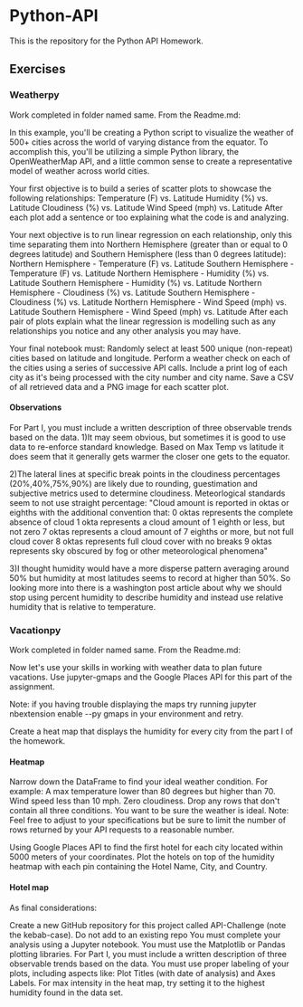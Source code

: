# Python-API
This is the repository for the Python API Homework.

## Exercises

### Weatherpy
Work completed in folder named same. From the Readme.md:

In this example, you'll be creating a Python script to visualize the weather of 500+ cities across the world of varying distance from the equator. To accomplish this, you'll be utilizing a simple Python library, the OpenWeatherMap API, and a little common sense to create a representative model of weather across world cities.

Your first objective is to build a series of scatter plots to showcase the following relationships:
    Temperature (F) vs. Latitude
    Humidity (%) vs. Latitude
    Cloudiness (%) vs. Latitude
    Wind Speed (mph) vs. Latitude
After each plot add a sentence or too explaining what the code is and analyzing.

Your next objective is to run linear regression on each relationship, only this time separating them into Northern Hemisphere (greater than or equal to 0 degrees latitude) and Southern Hemisphere (less than 0 degrees latitude):
    Northern Hemisphere - Temperature (F) vs. Latitude
    Southern Hemisphere - Temperature (F) vs. Latitude
    Northern Hemisphere - Humidity (%) vs. Latitude
    Southern Hemisphere - Humidity (%) vs. Latitude
    Northern Hemisphere - Cloudiness (%) vs. Latitude
    Southern Hemisphere - Cloudiness (%) vs. Latitude
    Northern Hemisphere - Wind Speed (mph) vs. Latitude
    Southern Hemisphere - Wind Speed (mph) vs. Latitude
After each pair of plots explain what the linear regression is modelling such as any relationships you notice and any other analysis you may have.

Your final notebook must:
    Randomly select at least 500 unique (non-repeat) cities based on latitude and longitude.
    Perform a weather check on each of the cities using a series of successive API calls.
    Include a print log of each city as it's being processed with the city number and city name.
    Save a CSV of all retrieved data and a PNG image for each scatter plot.

#### Observations
For Part I, you must include a written description of three observable trends based on the data.
1)It may seem obvious, but sometimes it is good to use data to re-enforce standard knowledge. Based on Max Temp vs latitude it does seem that it generally gets warmer the closer one gets to the equator.

2)The lateral lines at specific break points in the cloudiness percentages (20%,40%,75%,90%) are likely due to rounding, guestimation and subjective metrics used to determine cloudiness. Meteorlogical standards seem to not use straight percentage:
"Cloud amount is reported in oktas or eighths with the additional convention that:
0 oktas represents the complete absence of cloud 1 okta represents a cloud amount of 1 eighth or less, but not zero 7 oktas represents a cloud amount of 7 eighths or more, but not full cloud cover 8 oktas represents full cloud cover with no breaks 9 oktas represents sky obscured by fog or other meteorological phenomena"

3)I thought humidity would have a more disperse pattern averaging around 50% but humidity at most latitudes seems to record at higher than 50%. So looking more into there is a washington post article about why we should stop using percent humidity to describe humidity and instead use relative humidity that is relative to temperature.

### Vacationpy
Work completed in folder named same. From the Readme.md:

Now let's use your skills in working with weather data to plan future vacations. Use jupyter-gmaps and the Google Places API for this part of the assignment.

Note: if you having trouble displaying the maps try running jupyter nbextension enable --py gmaps in your environment and retry.

Create a heat map that displays the humidity for every city from the part I of the homework.
#### Heatmap
Narrow down the DataFrame to find your ideal weather condition. For example:
    A max temperature lower than 80 degrees but higher than 70.
    Wind speed less than 10 mph.
    Zero cloudiness.
    Drop any rows that don't contain all three conditions. You want to be sure the weather is ideal.
    Note: Feel free to adjust to your specifications but be sure to limit the number of rows returned by your API requests to a reasonable number.

Using Google Places API to find the first hotel for each city located within 5000 meters of your coordinates.
Plot the hotels on top of the humidity heatmap with each pin containing the Hotel Name, City, and Country.

#### Hotel map

As final considerations:

Create a new GitHub repository for this project called API-Challenge (note the kebab-case). Do not add to an existing repo
You must complete your analysis using a Jupyter notebook.
You must use the Matplotlib or Pandas plotting libraries.
For Part I, you must include a written description of three observable trends based on the data.
You must use proper labeling of your plots, including aspects like: Plot Titles (with date of analysis) and Axes Labels.
For max intensity in the heat map, try setting it to the highest humidity found in the data set.
